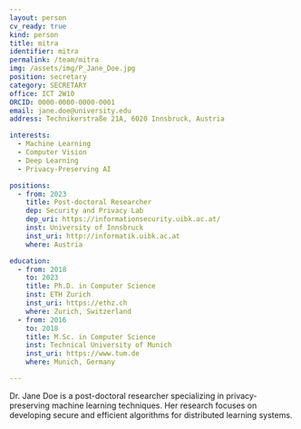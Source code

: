 ```yaml
---
layout: person
cv_ready: true
kind: person
title: mitra
identifier: mitra
permalink: /team/mitra
img: /assets/img/P_Jane_Doe.jpg
position: secretary
category: SECRETARY
office: ICT 2W10
ORCID: 0000-0000-0000-0001
email: jane.doe@university.edu
address: Technikerstraße 21A, 6020 Innsbruck, Austria

interests:
  - Machine Learning
  - Computer Vision
  - Deep Learning
  - Privacy-Preserving AI

positions:
  - from: 2023
    title: Post-doctoral Researcher
    dep: Security and Privacy Lab
    dep_uri: https://informationsecurity.uibk.ac.at/
    inst: University of Innsbruck
    inst_uri: http://informatik.uibk.ac.at
    where: Austria

education:
  - from: 2018
    to: 2023
    title: Ph.D. in Computer Science
    inst: ETH Zurich
    inst_uri: https://ethz.ch
    where: Zurich, Switzerland
  - from: 2016
    to: 2018
    title: M.Sc. in Computer Science
    inst: Technical University of Munich
    inst_uri: https://www.tum.de
    where: Munich, Germany

---
```


Dr. Jane Doe is a post-doctoral researcher specializing in privacy-preserving machine learning techniques. Her research focuses on developing secure and efficient algorithms for distributed learning systems.